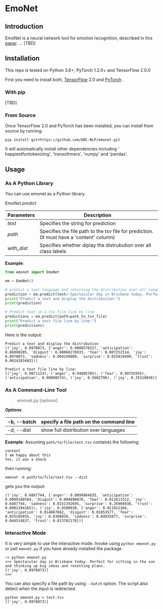 # EmoNet
## Introduction
EmoNet is a neural network tool for emotion recognition, described in this [paper](https://www.aclweb.org/anthology/P17-1067/). ... [TBD]

## Installation
This repo is tested on Python 3.6+, PyTorch 1.2.0+ and TensorFlow 2.0.0

First you need to install both, [TensorFlow](https://www.tensorflow.org/install/pip#tensorflow-2.0-rc-is-available) 2.0 and [PyTorch](https://pytorch.org/get-started/locally/#start-locally) .

### With pip
[TBD]

### From Source
Once TensorFlow 2.0 and PyTorch has been installed, you can install from source by running:
```
pip install git+https://github.com/UBC-NLP/emonet.git
```
It will automatically install other dependencies including '
happiestfuntokenizing', 'transofrmers', 'numpy' and 'pandas'.

## Usage
### As A Python Library
You can use emonet as a Python library.

*EmoNet.predict*


| **Parameters** | **Description** | 
|---| --- | 
| *text* | Specifies the string for prediction |
| *path* | Specifies the file path to the tsv file for prediction. (It must have a 'content' column) |
| *with_dist* | Specifies whether diplay the distrubution over all class labels |


**Example**:
```python
from emonet import EmoNet

em = EmoNet()

# predict a text language and returning the distribution over all languages
prediction = em.predict(text='Spectacular day in Brisbane today. Perfect for sitting in the sun and thinking up big ideas and resetting plans.', with_dist=True)
print("Predict a text and display the distribution:")
print(prediction)

# Predict text in a tsv file line by line
predictions = em.predict(path=path_to_tsv_file)
print("Predict a text file line by line:")
print(predictions)


```

Here is the output:
```
Predict a text and display the distribution
[('joy', 0.8978073, {'anger': 0.0008576517, 'anticipation': 0.06090205, 'disgust': 0.00068270933, 'fear': 0.007252514, 'joy': 0.8978073, 'sadness': 0.004249889, 'surprise': 0.025819499, 'trust': 0.0024283403})]

Predict a text file line by line:
[('joy', 0.9871133), ('anger', 0.94085765), ('fear', 0.99755955), ('anticipation', 0.98000574), ('joy', 0.5602796), ('joy', 0.35310036)]
```


### As A Command-Line Tool
> emonet.py [options]

***Options***: 

| -b, --batch | specify a file path on the command line | 
|---| --- | 
| -d, --dist | show full distribution over languages |

**Example**:
Assuming `path/to/file/text.tsv` containts the following: 
```
content
I am happy about this 
Yes, it was a shock
```

then running: 

```
emonet -b path/to/file/text.tsv --dist
```
gets you the output: 
```
[('joy', 0.6887744, {'anger': 0.0099864835, 'anticipation': 0.0004188584, 'disgust': 0.004898878, 'fear': 0.011613312, 'joy': 0.6887744, 'sadness': 0.0151192695, 'surprise': 0.26904938, 'trust': 0.0001394165}), ('joy', 0.8308038, {'anger': 0.011912104, 'anticipation': 0.014067662, 'disgust': 0.01053577, 'fear': 0.025105035, 'joy': 0.8308038, 'sadness': 0.04935877, 'surprise': 0.044514637, 'trust': 0.013702178})]

```


### Interactive Mode
It is very simple to use the interactive mode. Invoke using ` python
emonet.py ` or just ` emonet.py ` if you have already installed the
package.


```
~> python emonet.py
>>> Spectacular day in Brisbane today. Perfect for sitting in the sun and thinking up big ideas and resetting plans.
[('joy', 0.8978073)]
>>>
```

You can also specify a file path by using `--batch` option. The script
also detect when the input is redirected.
```
python emonet.py < test.tsv
[('joy', 0.8978073)]
```
